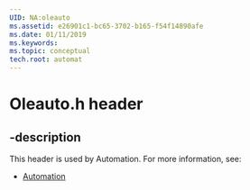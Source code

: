 ```yaml
---
UID: NA:oleauto
ms.assetid: e26901c1-bc65-3702-b165-f54f14890afe
ms.date: 01/11/2019
ms.keywords: 
ms.topic: conceptual
tech.root: automat
---
```


# Oleauto.h header


## -description


This header is used by Automation. For more information, see:

- [Automation](../_automat/index.md)

